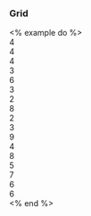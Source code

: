 <section id="Grid">
  <div class="card" id="primary-content">
    <div class="header">
      <h3>Grid</h3>
    </div>
    <div class="content">
      <% example do %>
        <div id="grid-docs">
          <div class="row">
            <div class="small-2 large-4 columns">4</div>
            <div class="small-4 large-4 columns">4</div>
            <div class="small-6 large-4 columns">4</div>
          </div>
          <div class="row">
            <div class="large-3 columns">3</div>
            <div class="large-6 columns">6</div>
            <div class="large-3 columns">3</div>
          </div>
          <div class="row">
            <div class="small-6 large-2 columns">2</div>
            <div class="small-6 large-8 columns">8</div>
            <div class="small-12 large-2 columns">2</div>
          </div>
          <div class="row">
            <div class="small-3 columns">3</div>
            <div class="small-9 columns">9</div>
          </div>
          <div class="row">
            <div class="large-4 columns">4</div>
            <div class="large-8 columns">8</div>
          </div>
          <div class="row">
            <div class="small-6 large-5 columns">5</div>
            <div class="small-6 large-7 columns">7</div>
          </div>
          <div class="row">
            <div class="large-6 columns">6</div>
            <div class="large-6 columns">6</div>
          </div>
        </div>
      <% end %>
    </div>
  </div>
<section>

